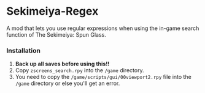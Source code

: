# Sekimeiya-Regex

A mod that lets you use regular expressions when using the in-game search function of The Sekimeiya: Spun Glass.

### Installation

1. **Back up all saves before using this!!**
2. Copy `zscreens_search.rpy` into the `/game` directory.
3. You need to copy the `/game/scripts/gui/00viewport2.rpy` file into the `/game` directory or else you'll get an error.
